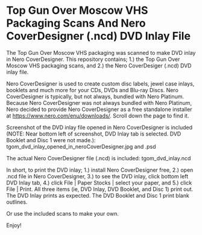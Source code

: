 # Top Gun Over Moscow VHS Packaging Scans And Nero CoverDesigner (.ncd) DVD Inlay File

The Top Gun Over Moscow VHS packaging was scanned to make DVD inlay in Nero CoverDesigner. This repository contains; 1.) the Top Gun Over Moscow VHS packaging scans, and 2.) the Nero CoverDesiger (.ncd) DVD inlay file.

Nero CoverDesigner is used to create custom disc labels, jewel case inlays, booklets and much more for your CDs, DVDs and Blu-ray Discs. Nero CoverDesigner is typically, but not always, bundled with Nero Platinum. Because Nero CoverDesigner was not always bundled with Nero Platinum, Nero decided to provide Nero CoverDesigner as a free standalone installer at https://www.nero.com/enu/downloads/. Scroll down the page to find it.

Screenshot of the DVD inlay file opened in Nero CoverDesigner is included (NOTE: Near bottom left of screenshot, DVD Inlay tab is selected. DVD Booklet and Disc 1 were not made.):
tgom_dvd_inlay_opened_in_neroCoverDesigner.jpg and .psd

The actual Nero CoverDesigner file (.ncd) is included:
tgom_dvd_inlay.ncd

In short, to print the DVD inlay; 1.) install Nero CoverDesigner free, 2.) open .ncd file in Nero CoverDesigner, 3.) to see the DVD inlay, click bottom left DVD Inlay tab, 4.) click File | Paper Stocks | select your paper, and 5.) click File | Print. All three items (ie, DVD Inlay, DVD Booklet, and Disc 1) print out. The DVD Inlay prints as expected. The DVD Booklet and Disc 1 print blank outlines.

Or use the included scans to make your own.

Enjoy!
